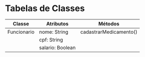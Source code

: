 # Tabelas de Classes

|    Classe   |     Atributos     |           Métodos         |
| ----------- | ----------------- | ------------------------- |
| Funcionario | nome: String      | cadastrarMedicamento()    |
             | cpf: String       |                            |
             | salario: Boolean  |                           |

